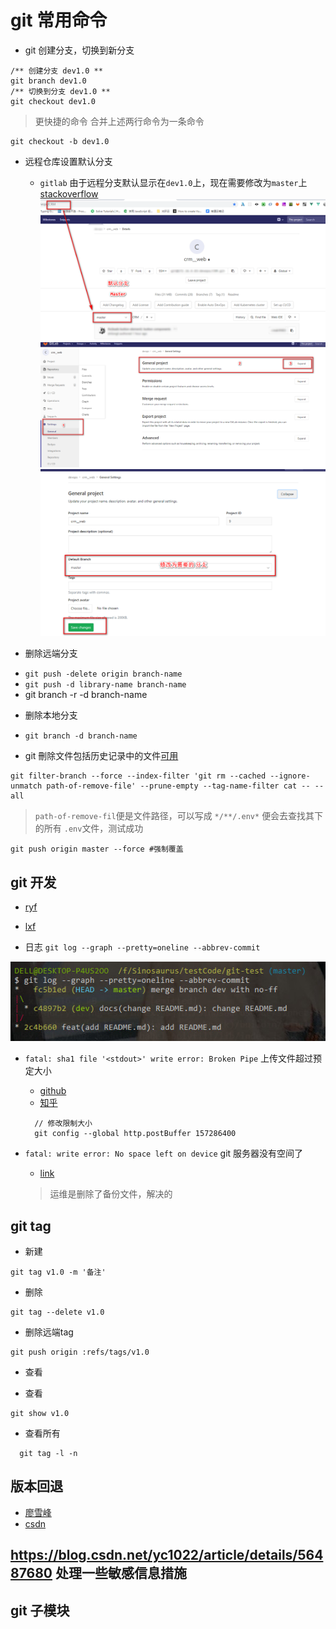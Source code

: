 # git 常用命令

- git 创建分支，切换到新分支

```
/** 创建分支 dev1.0 **
git branch dev1.0
/** 切换到分支 dev1.0 **
git checkout dev1.0
```

> 更快捷的命令 合并上述两行命令为一条命令

```
git checkout -b dev1.0
```

- 远程仓库设置默认分支

  - `gitlab`
    由于远程分支默认显示在`dev1.0`上，现在需要修改为`master`上 [stackoverflow](https://stackoverflow.com/questions/30987216/change-default-branch-in-gitlab)
    ![默认显示master](./../images/git/gitlab1.png)
    ![gitlab设置顺序](./../images/git/gitlab2.png)
    ![具体细节](./../images/git/gitlab3.png)

- 删除远端分支

* `git push -delete origin branch-name`
* `git push -d library-name branch-name`
* git branch -r -d branch-name

- 删除本地分支

* `git branch -d branch-name`

- git 刪除文件包括历史记录中的文件[可用](https://blog.kongfanjian.com/2015/03/02/%E6%B0%B8%E4%B9%85%E5%88%A0%E9%99%A4git%E4%BB%93%E5%BA%93%E4%B8%AD%E7%9A%84%E6%96%87%E4%BB%B6%E4%B8%8E%E5%8E%86%E5%8F%B2%E8%AE%B0%E5%BD%95/)

```
git filter-branch --force --index-filter 'git rm --cached --ignore-unmatch path-of-remove-file' --prune-empty --tag-name-filter cat -- --all
```

> `path-of-remove-fil`便是文件路径，可以写成 `*/**/.env*` 便会去查找其下的所有 `.env`文件，测试成功

```
git push origin master --force #强制覆盖
```

## git 开发

- [ryf](http://www.ruanyifeng.com/blog/2012/07/git.html)
- [lxf](https://www.liaoxuefeng.com/wiki/896043488029600/900005860592480)

- 日志 `git log --graph --pretty=oneline --abbrev-commit`

![git-log](./../images/git/20190823101026.jpg)

- `fatal: sha1 file '<stdout>' write error: Broken Pipe` 上传文件超过预定大小

  - [github](https://github.com/git-lfs/git-lfs/issues/2428)
  - [知乎](https://zhuanlan.zhihu.com/p/40634410)

  ```
    // 修改限制大小
    git config --global http.postBuffer 157286400
  ```

- `fatal: write error: No space left on device` git 服务器没有空间了

  - [link](https://blog.csdn.net/jia4525036/article/details/52094763)

  > 运维是删除了备份文件，解决的

## git tag

- 新建

```
git tag v1.0 -m '备注'
```

- 删除

```
git tag --delete v1.0
```

+ 删除远端tag

```
git push origin :refs/tags/v1.0
```

+ 查看
- 查看

```
git show v1.0
```

- 查看所有

```
  git tag -l -n
```

## 版本回退

- [廖雪峰](https://www.liaoxuefeng.com/wiki/896043488029600/897013573512192)
- [csdn](https://blog.csdn.net/Ronaldo_Carry/article/details/49453071)

## https://blog.csdn.net/yc1022/article/details/56487680  处理一些敏感信息措施


## git 子模块